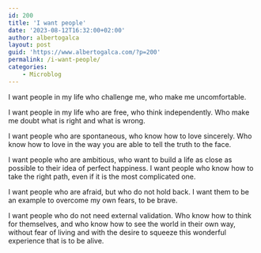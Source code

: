 ```yaml
---
id: 200
title: 'I want people'
date: '2023-08-12T16:32:00+02:00'
author: albertogalca
layout: post
guid: 'https://www.albertogalca.com/?p=200'
permalink: /i-want-people/
categories:
    - Microblog
---
```


I want people in my life who challenge me, who make me uncomfortable.

I want people in my life who are free, who think independently. Who make me doubt what is right and what is wrong.

I want people who are spontaneous, who know how to love sincerely. Who know how to love in the way you are able to tell the truth to the face.

I want people who are ambitious, who want to build a life as close as possible to their idea of perfect happiness. I want people who know how to take the right path, even if it is the most complicated one.

I want people who are afraid, but who do not hold back. I want them to be an example to overcome my own fears, to be brave.

I want people who do not need external validation. Who know how to think for themselves, and who know how to see the world in their own way, without fear of living and with the desire to squeeze this wonderful experience that is to be alive.